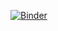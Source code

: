[![Binder](https://mybinder.org/badge_logo.svg)](https://mybinder.org/v2/gh/prajwalresearch/PeterCorkeToolbox/main)
